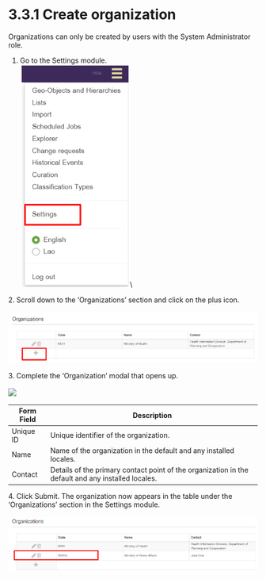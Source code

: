 # 3.3.1 Create organization

Organizations can only be created by users with the System Administrator role.

1. Go to the Settings module.\
   ![](../../../../.gitbook/assets/image.png)\


2\. Scroll down to the ‘Organizations’ section and click on the plus icon.\
\
![](<../../../../.gitbook/assets/image (9).png>)

3\. Complete the ‘Organization’ modal that opens up.\
\
![](https://lh6.googleusercontent.com/ELMCDwJEaNJaQhr3Qpyq23Rb3jHZI8f-p9uhenPef\_CWIIg3TmPE2YcBoY8DO8FuI5Ueh9g5XmYCmpN5XqZSeDLnmvc3UpdVxW5qb8by-UYVJid4BUyHkyiTZ-K5sRV93wcOI03k-6IHf34Ltds)

| Form Field | Description                                                                                        |
| ---------- | -------------------------------------------------------------------------------------------------- |
| Unique ID  | Unique identifier of the organization.                                                             |
| Name       | Name of the organization in the default and any installed locales.                                 |
| Contact    | Details of the primary contact point of the organization in the default and any installed locales. |

4\. Click Submit. The organization now appears in the table under the ‘Organizations’ section in the Settings module.\
\
![](<../../../../.gitbook/assets/image (22).png>)
